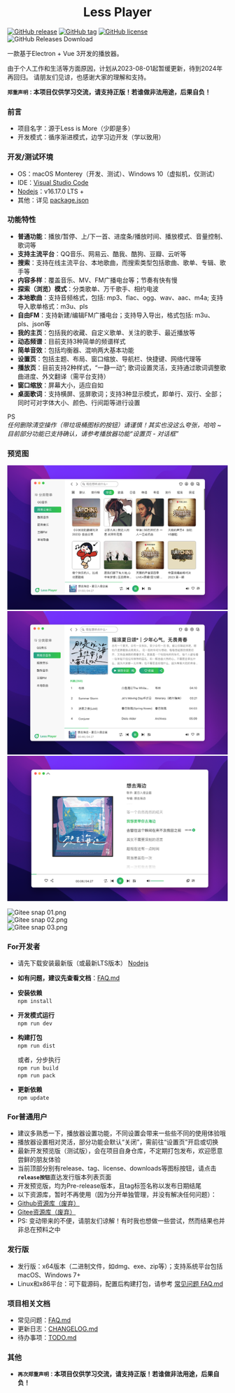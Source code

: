 # <div align=center>Less Player</div>  
  
[![GitHub release](https://img.shields.io/github/release/GeekLee2012/Less-Player-Desktop)](https://github.com/GeekLee2012/Less-Player-Desktop/releases)
[![GitHub tag](https://img.shields.io/github/tag/GeekLee2012/Less-Player-Desktop)](https://github.com/GeekLee2012/Less-Player-Desktop/tags)
[![GitHub license](https://img.shields.io/github/license/GeekLee2012/Less-Player-Desktop)](https://github.com/GeekLee2012/Less-Player-Desktop/blob/main/LICENSE)
![GitHub Releases Download](https://img.shields.io/github/downloads/GeekLee2012/Less-Player-Desktop/total)  
    
  
一款基于Electron + Vue 3开发的播放器。  
  
由于个人工作和生活等方面原因，计划从2023-08-01起暂缓更新，待到2024年再回归。 
请朋友们见谅，也感谢大家的理解和支持。

<b>`郑重声明：`本项目仅供学习交流，请支持正版！若谁做非法用途，后果自负！</b>   
  
### 前言  
* 项目名字：源于Less is More（少即是多）
* 开发模式：循序渐进模式，边学习边开发（学以致用）  
  
### 开发/测试环境
* OS：macOS Monterey（开发、测试）、Windows 10（虚拟机，仅测试）  
* IDE：[Visual Studio Code](https://code.visualstudio.com/)
* [Nodejs](https://nodejs.org/)：v16.17.0 LTS +  
* 其他：详见 [package.json](package.json)    
  
### 功能特性
* <b>普通功能</b>：播放/暂停、上/下一首、进度条/播放时间、播放模式、音量控制、歌词等 
* <b>支持主流平台</b>：QQ音乐、网易云、酷我、酷狗、豆瓣、云听等  
* <b>搜索</b>：支持在线主流平台、本地歌曲，而搜索类型包括歌曲、歌单、专辑、歌手等
* <b>内容多样</b>：覆盖音乐、MV、FM广播电台等；节奏有快有慢  
* <b>探索（浏览）模式</b>：分类歌单、万千歌手、相约电波  
* <b>本地歌曲</b>：支持音频格式，包括: mp3、flac、ogg、wav、aac、m4a; 支持导入歌单格式：m3u、pls 
* <b>自由FM</b>：支持新建/编辑FM广播电台；支持导入导出，格式包括: m3u、pls、json等  
* <b>我的主页</b>：包括我的收藏、自定义歌单、关注的歌手、最近播放等  
* <b>动态频谱</b>：目前支持3种简单的频谱样式  
* <b>简单音效</b>：包括均衡器、混响两大基本功能  
* <b>设置页</b>：包括主题、布局、窗口缩放、导航栏、快捷键、网络代理等  
* <b>播放页</b>：目前支持2种样式，“一静一动”; 歌词设置灵活，支持通过歌词调整歌曲进度、外文翻译（需平台支持） 
* <b>窗口缩放</b>：屏幕大小，适应自如  
* <b>桌面歌词</b>：支持横屏、竖屏歌词；支持3种显示模式，即单行、双行、全部；同时可对字体大小、颜色、行间距等进行设置 
  
PS  
*任何删除清空操作（带垃圾桶图标的按钮）请谨慎！其实也没这么夸张，哈哈 ~*  
*目前部分功能已支持确认，请参考播放器功能“设置页 - 对话框”*  
  
### 预览图  
![Github snap 11.png](https://github.com/GeekLee2012/Less-Player/blob/main/snapshot/snap%2011.png)  
![Github snap 12.png](https://github.com/GeekLee2012/Less-Player/blob/main/snapshot/snap%2012.png)  
![Github snap 13.png](https://github.com/GeekLee2012/Less-Player/blob/main/snapshot/snap%2013.png)  
  
![Gitee snap 01.png](https://gitee.com/rive08/resources/raw/master/less-player-desktop/temp/snap%2001.png)  
![Gitee snap 02.png](https://gitee.com/rive08/resources/raw/master/less-player-desktop/temp/snap%2002.png)  
![Gitee snap 03.png](https://gitee.com/rive08/resources/raw/master/less-player-desktop/temp/snap%2003.png)  
   
### For开发者  
* 请先下载安装最新版（或最新LTS版本） [Nodejs](https://nodejs.org/)  

* <b>如有问题，建议先查看文档</b>：[FAQ.md](FAQ.md) 
  
* <b>安装依赖</b>  
  `npm install`
  
* <b>开发模式运行</b>  
  `npm run dev`
  
* <b>构建打包</b>  
  `npm run dist`  
      
  或者，分步执行  
  `npm run build`  
  `npm run pack`  
  
* <b>更新依赖</b>  
  `npm update`
  
### For普通用户
* 建议多熟悉一下，播放器设置功能，不同设置会带来一些些不同的使用体验哦
* 播放器设置相对灵活，部分功能会默认“关闭”，需前往“设置页”开启或切换
* 最新开发预览版（测试版），会在项目自身仓库，不定期打包发布，欢迎愿意尝鲜的朋友体验
* 当前顶部分别有release、tag、license、downloads等图标按钮，请点击<b>`release按钮`</b>直达发行版本列表页面
* 开发预览版，均为Pre-release版本，且tag标签名称以发布日期结尾
* 以下资源库，暂时不再使用（因为分开单独管理，并没有解决任何问题）：
* [Github资源库（废弃）](https://github.com/GeekLee2012/Resources/releases/)  
* [Gitee资源库（废弃）](https://gitee.com/rive08/resources/releases/)  
* PS: 变动带来的不便，请朋友们谅解！有时我也想做一些尝试，然而结果也并非总在预料之中
  
### 发行版  
* 发行版：x64版本（二进制文件，如dmg、exe、zip等）；支持系统平台包括macOS、Windows 7+  
* Linux和x86平台：可下载源码，配置后构建打包，请参考 [常见问题 FAQ.md](FAQ.md)
  
### 项目相关文档
* 常见问题：[FAQ.md](FAQ.md)  
* 更新日志：[CHANGELOG.md](CHANGELOG.md) 
* 待办事项：[TODO.md](TODO.md)  
  
### 其他  
* <b>`再次郑重声明：`本项目仅供学习交流，请支持正版！若谁做非法用途，后果自负！</b>